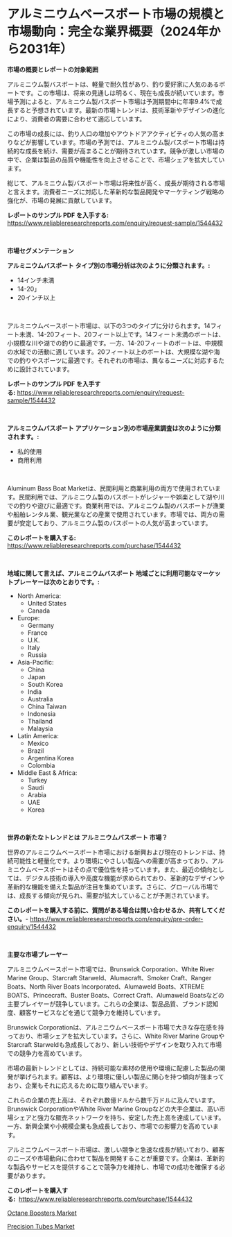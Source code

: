 <p><h1>アルミニウムベースボート市場の規模と市場動向：完全な業界概要（2024年から2031年）</h1></p><p><strong>市場の概要とレポートの対象範囲</strong></p>
<p><p>アルミニウム製バスボートは、軽量で耐久性があり、釣り愛好家に人気のあるボートです。この市場は、将来の見通しは明るく、現在も成長が続いています。市場予測によると、アルミニウム製バスボート市場は予測期間中に年率9.4%で成長すると予想されています。最新の市場トレンドは、技術革新やデザインの進化により、消費者の需要に合わせて適応しています。</p><p>この市場の成長には、釣り人口の増加やアウトドアアクティビティの人気の高まりなどが影響しています。市場の予測では、アルミニウム製バスボート市場は持続的な成長を続け、需要が高まることが期待されています。競争が激しい市場の中で、企業は製品の品質や機能性を向上させることで、市場シェアを拡大しています。</p><p>総じて、アルミニウム製バスボート市場は将来性が高く、成長が期待される市場と言えます。消費者ニーズに対応した革新的な製品開発やマーケティング戦略の強化が、市場の発展に貢献しています。</p></p>
<p><strong>レポートのサンプル PDF を入手する:</strong> <a href="https://www.reliableresearchreports.com/enquiry/request-sample/1544432">https://www.reliableresearchreports.com/enquiry/request-sample/1544432</a></p>
<p>&nbsp;</p>
<p><strong>市場セグメンテーション</strong></p>
<p><strong>アルミニウムバスボート タイプ別の市場分析は次のように分類されます。:</strong></p>
<p><ul><li>14インチ未満</li><li>14-20」</li><li>20インチ以上</li></ul></p>
<p>&nbsp;</p>
<p><p>アルミニウムベースボート市場は、以下の3つのタイプに分けられます。14フィート未満、14-20フィート、20フィート以上です。14フィート未満のボートは、小規模な川や湖での釣りに最適です。一方、14-20フィートのボートは、中規模の水域での活動に適しています。20フィート以上のボートは、大規模な湖や海での釣りやスポーツに最適です。それぞれの市場は、異なるニーズに対応するために設計されています。</p></p>
<p><strong>レポートのサンプル PDF を入手する:</strong>&nbsp;<a href="https://www.reliableresearchreports.com/enquiry/request-sample/1544432">https://www.reliableresearchreports.com/enquiry/request-sample/1544432</a></p>
<p>&nbsp;</p>
<p><strong> アルミニウムバスボート アプリケーション別の市場産業調査は次のように分類されます。:</strong></p>
<p><ul><li>私的使用</li><li>商用利用</li></ul></p>
<p>&nbsp;</p>
<p><p>Aluminum Bass Boat Marketは、民間利用と商業利用の両方で使用されています。民間利用では、アルミニウム製のバスボートがレジャーや娯楽として湖や川での釣りや遊びに最適です。商業利用では、アルミニウム製のバスボートが漁業や船舶レンタル業、観光業などの産業で使用されています。市場では、両方の需要が安定しており、アルミニウム製のバスボートの人気が高まっています。</p></p>
<p><strong>このレポートを購入する:</strong>&nbsp; <a href="https://www.reliableresearchreports.com/purchase/1544432">https://www.reliableresearchreports.com/purchase/1544432</a></p>
<p>&nbsp;</p>
<p><strong>地域に関して言えば、アルミニウムバスボート 地域ごとに利用可能なマーケットプレーヤーは次のとおりです。:</strong></p>
<p><ul>
    <li>
        North America:
        <ul>
            <li>United States</li>
            <li>Canada</li>
        </ul>
    </li>
    <li>
        Europe:
        <ul>
            <li>Germany</li>
            <li>France</li>
            <li>U.K.</li>
            <li>Italy</li>
            <li>Russia</li>
        </ul>
    </li>
    <li>
        Asia-Pacific:
        <ul>
            <li>China</li>
            <li>Japan</li>
            <li>South Korea</li>
            <li>India</li>
            <li>Australia</li>
            <li>China Taiwan</li>
            <li>Indonesia</li>
            <li>Thailand</li>
            <li>Malaysia</li>
        </ul>
    </li>
    <li>
        Latin America:
        <ul>
            <li>Mexico</li>
            <li>Brazil</li>
            <li>Argentina Korea</li>
            <li>Colombia</li>
        </ul>
    </li>
    <li>
        Middle East & Africa:
        <ul>
            <li>Turkey</li>
            <li>Saudi</li>
            <li>Arabia</li>
            <li>UAE</li>
            <li>Korea</li>
        </ul>
    </li>
    </ul></p>
<p>&nbsp;</p>
<p><strong>世界の新たなトレンドとは アルミニウムバスボート 市場？</strong></p>
<p><p>世界のアルミニウムベースボート市場における新興および現在のトレンドは、持続可能性と軽量化です。より環境にやさしい製品への需要が高まっており、アルミニウムベースボートはその点で優位性を持っています。また、最近の傾向としては、デジタル技術の導入や高度な機能が求められており、革新的なデザインや革新的な機能を備えた製品が注目を集めています。さらに、グローバル市場では、成長する傾向が見られ、需要が拡大していることが予測されています。</p></p>
<p><strong>このレポートを購入する前に、質問がある場合は問い合わせるか、共有してください。</strong>- <a href="https://www.reliableresearchreports.com/enquiry/pre-order-enquiry/1544432">https://www.reliableresearchreports.com/enquiry/pre-order-enquiry/1544432</a></p>
<p>&nbsp;</p>
<p><strong>主要な市場プレーヤー</strong></p>
<p><p>アルミニウムベースボート市場では、Brunswick Corporation、White River Marine Group、Starcraft Starweld、Alumacraft、Smoker Craft、Ranger Boats、North River Boats Incorporated、Alumaweld Boats、XTREME BOATS、Princecraft、Buster Boats、Correct Craft、Alumaweld Boatsなどの主要プレイヤーが競争しています。これらの企業は、製品品質、ブランド認知度、顧客サービスなどを通じて競争力を維持しています。</p><p>Brunswick Corporationは、アルミニウムベースボート市場で大きな存在感を持っており、市場シェアを拡大しています。さらに、White River Marine GroupやStarcraft Starweldも急成長しており、新しい技術やデザインを取り入れて市場での競争力を高めています。</p><p>市場の最新トレンドとしては、持続可能な素材の使用や環境に配慮した製品の開発が挙げられます。顧客は、より環境に優しい製品に関心を持つ傾向が強まっており、企業もそれに応えるために取り組んでいます。</p><p>これらの企業の売上高は、それぞれ数億ドルから数千万ドルに及んでいます。Brunswick CorporationやWhite River Marine Groupなどの大手企業は、高い市場シェアと強力な販売ネットワークを持ち、安定した売上高を達成しています。一方、新興企業や小規模企業も急成長しており、市場での影響力を高めています。</p><p>アルミニウムベースボート市場は、激しい競争と急速な成長が続いており、顧客のニーズや市場動向に合わせて製品を開発することが重要です。企業は、革新的な製品やサービスを提供することで競争力を維持し、市場での成功を確保する必要があります。</p></p>
<p><strong>このレポートを購入する:</strong>&nbsp;&nbsp;<a href="https://www.reliableresearchreports.com/purchase/1544432">https://www.reliableresearchreports.com/purchase/1544432</a></p>
<p><p><a href="https://frill-swim-3cd.notion.site/Octane-Boosters-Market-Size-Market-Share-and-Global-Market-Analysis-Report-2024-2031-92cda575157948d5b940f5fd412fc769">Octane Boosters Market</a></p><p><a href="https://cautious-neon-760.notion.site/Precision-Tubes-Market-Size-and-Growth-Market-Segmentation-Regional-and-Country-Breakdowns-and-Ma-17560b3f020f4d18af665100b2ed130e">Precision Tubes Market</a></p></p>